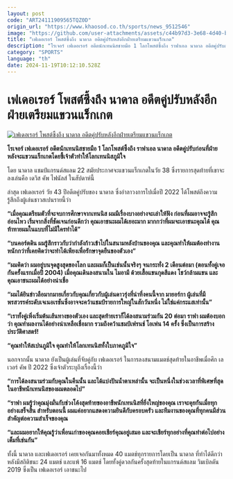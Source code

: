 ```yaml
---
layout: post
code: "ART24111909565TQZ0D"
origin_url: "https://www.khaosod.co.th/sports/news_9512546"
image: "https://github.com/user-attachments/assets/c44b97d3-3e68-4d40-be39-b39d22284c72"
title: "เฟเดอเรอร์ โพสต์ซึ้งถึง นาดาล อดีตคู่ปรับหลังอีกฝ่ายเตรียมแขวนแร็กเกต"
description: "โรเจอร์ เฟเดอเรอร์ อดีตนักเทนนิสชายมือ 1 โลกโพสต์ซึ้งถึง ราฟาเอล นาดาล อดีตคู่ปรับก่อนที่ฝ่ายหลังจะแขวนแร็กเกตโดยชี้เจ้าตัวทำให้โลกเทนนิสภูมิใจ"
category: "SPORTS"
language: "th"
date: 2024-11-19T10:12:10.528Z
---
```


# เฟเดอเรอร์ โพสต์ซึ้งถึง นาดาล อดีตคู่ปรับหลังอีกฝ่ายเตรียมแขวนแร็กเกต

[![เฟเดอเรอร์ โพสต์ซึ้งถึง นาดาล อดีตคู่ปรับหลังอีกฝ่ายเตรียมแขวนแร็กเกต](https://www.khaosod.co.th/wpapp/uploads/2024/11/Federer-Nadal-53289.jpg "เฟเดอเรอร์ โพสต์ซึ้งถึง นาดาล อดีตคู่ปรับหลังอีกฝ่ายเตรียมแขวนแร็กเกต")](https://www.khaosod.co.th/wpapp/uploads/2024/11/Federer-Nadal-53289.jpg)

**โรเจอร์ เฟเดอเรอร์ อดีตนักเทนนิสชายมือ 1 โลกโพสต์ซึ้งถึง ราฟาเอล นาดาล อดีตคู่ปรับก่อนที่ฝ่ายหลังจะแขวนแร็กเกตโดยชี้เจ้าตัวทำให้โลกเทนนิสภูมิใจ**

โดย นาดาล แชมป์แกรนด์สแลม 22 สมัยประกาศจะแขวนแร็กเกตในวัย 38 ซึ่งรายการสุดท้ายที่เขาจะลงเล่นคือ เดวิส คัพ ไฟนัลส์ ในสัปดาห์นี้

ล่าสุด เฟเดอเรอร์ วัย 43 ปีอดีตคู่ปรับของ นาดาล ซึ่งอำลาวงการไปเมื่อปี 2022 ได้โพสต์ถึงความรู้สึกถึงผู้เล่นชาวสเปนรายนี้ว่า

**“เมื่อคุณเตรียมตัวที่จะจบการศึกษาจากเทนนิส ผมมีเรื่องบางอย่างจะเล่าให้ฟัง ก่อนที่ผมอาจจะรู้สึกอ่อนไหว เริ่มจากสิ่งที่ชัดเจนก่อนดีกว่า คุณเอาชนะผมได้เยอะมาก มากกว่าที่ผมจะเอาชนะคุณได้ คุณท้าทายผมในแบบที่ไม่มีใครทำได้”**

**“บนคอร์ตดิน ผมรู้สึกราวกับว่ากำลังก้าวเข้าไปในสนามหลังบ้านของคุณ และคุณทำให้ผมต้องทำงานหนักกว่าที่เคยคิดว่าจะทำได้เพียงเพื่อรักษาจุดยืนของตัวเอง”**

**“ผมคิดว่า ผมอยู่บนจุดสูงสุดของโลก และผมก็เป็นเช่นนั้นจริงๆ จนกระทั่ง 2 เดือนต่อมา (ตอนทั้งคู่เจอกันครั้งแรกเมื่อปี 2004) เมื่อคุณเดินลงสนามใน ไมอามี ด้วยเสื้อแขนกุดสีแดง โชว์กล้ามแขน และคุณเอาชนะผมได้อย่างน่าเชื่อ**

**“ผมได้ยินข่าวลือมากมายเกี่ยวกับคุณเกี่ยวกับผู้เล่นดาวรุ่งที่น่าทึ่งคนนี้จาก มายอร์กา ผู้เล่นที่มีพรสวรรค์ระดับเจเนอเรชันซึ่งอาจจะคว้าแชมป์รายการใหญ่ในสักวันหนึ่ง ไม่ใช่แค่กระแสเท่านั้น”**

**“เราทั้งคู่เพิ่งเริ่มต้นเส้นทางของตัวเอง และสุดท้ายเราก็ได้ลงสนามร่วมกัน 20 ต่อมา ราฟา ผมต้องบอกว่า คุณทำผลงานได้อย่างน่าเหลือเชื่อมาก รวมถึงคว้าแชมป์เฟรนช์ โอเพ่น 14 ครั้ง ซึ่งเป็นการสร้างประวัติศาสตร์!**

**“คุณทำให้สเปนภูมิใจ คุณทำให้โลกเทนนิสทั้งใบภาคภูมิใจ”**

นอกจากนั้น นาดาล ยังเป็นผู้เล่นที่จับคู่กับ เฟเดอเรอร์ ในการลงสนามแมตช์สุดท้ายในอาชีพเมื่อศึก เลเวอร์ คัพ ปี 2022 ซึ่งเจ้าตัวระบุถึงเรื่องนี้ว่า

**“การได้ลงสนามร่วมกับคุณในคืนนั้น และได้แบ่งปันน้ำตาเหล่านั้น จะเป็นหนึ่งในช่วงเวลาที่พิเศษที่สุดในอาชีพนักเทนนิสของผมตลอดไป”**

**“ราฟา ผมรู้ว่าคุณมุ่งมั่นกับช่วงโค้งสุดท้ายของอาชีพนักเทนนิสที่ยิ่งใหญ่ของคุณ เราจะคุยกันเมื่อทุกอย่างเสร็จสิ้น สำหรับตอนนี้ ผมแค่อยากแสดงความยินดีกับครอบครัว และทีมงานของคุณที่ทุกคนมีส่วนสำคัญต่อความสำเร็จของคุณ**

**“และผมอยากให้คุณรู้ว่าเพื่อนเก่าของคุณคอยเชียร์คุณอยู่เสมอ และจะเชียร์ทุกอย่างที่คุณทำต่อไปอย่างเต็มที่เช่นกัน”**

ทั้งนี้ นาดาล และเฟเดอเรอร์ เคยเจอกันมาทั้งหมด 40 แมตช์ทุกรายการโดยเป็น นาดาล ที่ทำได้ดีกว่าหลังมีสถิติชนะ 24 แมตช์ และแพ้ 16 แมตช์ โดยทั้งคู่ดวลกันครั้งสุดท้ายในแกรนด์สแลม วิมเบิลดัน 2019 ซึ่งเป็น เฟเดอเรอร์ เอาชนะไป